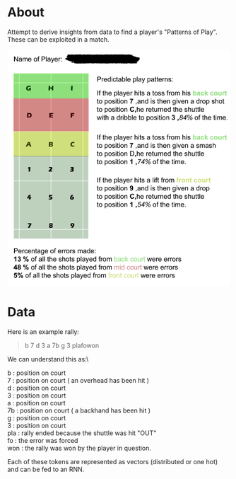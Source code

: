 # About
Attempt to derive insights from data to find a player's "Patterns of Play". These can be exploited in a match.

![Sample report](<./sample_report.jpg>)

# Data
Here is an example rally:
> b 7 d 3 a 7b g 3 plafowon 

We can understand this as:\

b    : position on court\
7    : position on court ( an overhead has been hit )\
d    : position on court\
3    : position on court\
a    : position on court\
7b  : position on court ( a backhand has been hit )\
g    : position on court\
3    : position on court\
pla  : rally ended because the shuttle was hit "OUT"\
fo   : the error was forced\
won  : the rally was won by the player in question.

Each of these tokens are represented as vectors (distributed or one hot) and can be fed to an RNN.
